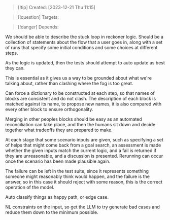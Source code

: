 
>[!tip] Created: [2023-12-21 Thu 11:15]

>[!question] Targets: 

>[!danger] Depends: 

We should be able to describe the stuck loop in reckoner logic.
Should be a collection of statements about the flow that a user goes in, along with a set of runs that specify some initial conditions and some choices at different steps.

As the logic is updated, then the tests should attempt to auto update as best they can.

This is essential as it gives us a way to be grounded about what we're talking about, rather than clashing where the fog is too great.

Can force a dictionary to be constructed at each step, so that names of blocks are consistent and do not clash.  The description of each block is matched against its name, to propose new names, it is also compared with every other block to ensure orthogonality.

Merging in other peoples blocks should be easy as an automated reconciliation can take place, and then the humans sit down and decide together what tradeoffs they are prepared to make.

At each stage that some scenario inputs are given, such as specifying a set of helps that might come back from a goal search, an assessment is made whether the given inputs match the current logic, and a fail is returned if they are unreasonable, and a discussion is presented.
Rerunning can occur once the scenario has been made plausible again.

The failure can be left in the test suite, since it represents something someone might reasonably think would happen, and the failure is the answer, so in this case it should reject with some reason, this is the correct operation of the model.

Auto classify things as happy path, or edge case.

NL constraints on the input, so get the LLM to try generate bad cases and reduce them down to the minimum possible.